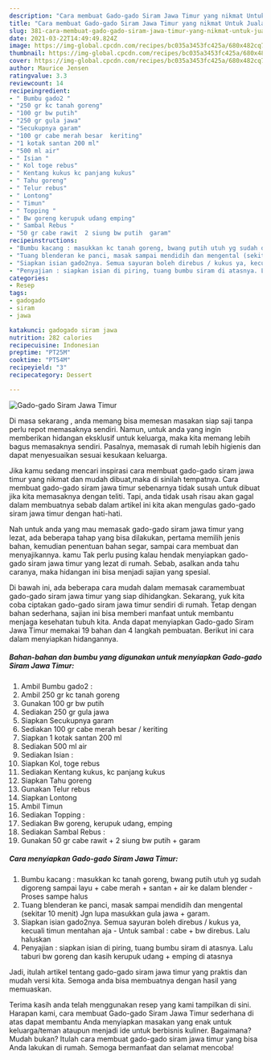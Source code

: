 ```yaml
---
description: "Cara membuat Gado-gado Siram Jawa Timur yang nikmat Untuk Jualan"
title: "Cara membuat Gado-gado Siram Jawa Timur yang nikmat Untuk Jualan"
slug: 381-cara-membuat-gado-gado-siram-jawa-timur-yang-nikmat-untuk-jualan
date: 2021-03-22T14:49:49.824Z
image: https://img-global.cpcdn.com/recipes/bc035a3453fc425a/680x482cq70/gado-gado-siram-jawa-timur-foto-resep-utama.jpg
thumbnail: https://img-global.cpcdn.com/recipes/bc035a3453fc425a/680x482cq70/gado-gado-siram-jawa-timur-foto-resep-utama.jpg
cover: https://img-global.cpcdn.com/recipes/bc035a3453fc425a/680x482cq70/gado-gado-siram-jawa-timur-foto-resep-utama.jpg
author: Maurice Jensen
ratingvalue: 3.3
reviewcount: 14
recipeingredient:
- " Bumbu gado2 "
- "250 gr kc tanah goreng"
- "100 gr bw putih"
- "250 gr gula jawa"
- "Secukupnya garam"
- "100 gr cabe merah besar  keriting"
- "1 kotak santan 200 ml"
- "500 ml air"
- " Isian "
- " Kol toge rebus"
- " Kentang kukus kc panjang kukus"
- " Tahu goreng"
- " Telur rebus"
- " Lontong"
- " Timun"
- " Topping "
- " Bw goreng kerupuk udang emping"
- " Sambal Rebus "
- "50 gr cabe rawit  2 siung bw putih  garam"
recipeinstructions:
- "Bumbu kacang : masukkan kc tanah goreng, bwang putih utuh yg sudah digoreng sampai layu + cabe merah + santan + air ke dalam blender Proses sampe halus"
- "Tuang blenderan ke panci, masak sampai mendidih dan mengental (sekitar 10 menit) Jgn lupa masukkan gula jawa + garam."
- "Siapkan isian gado2nya. Semua sayuran boleh direbus / kukus ya, kecuali timun mentahan aja  Untuk sambal : cabe + bw direbus. Lalu haluskan"
- "Penyajian : siapkan isian di piring, tuang bumbu siram di atasnya. Lalu taburi bw goreng dan kasih kerupuk udang + emping di atasnya"
categories:
- Resep
tags:
- gadogado
- siram
- jawa

katakunci: gadogado siram jawa 
nutrition: 282 calories
recipecuisine: Indonesian
preptime: "PT25M"
cooktime: "PT54M"
recipeyield: "3"
recipecategory: Dessert

---
```



![Gado-gado Siram Jawa Timur](https://img-global.cpcdn.com/recipes/bc035a3453fc425a/680x482cq70/gado-gado-siram-jawa-timur-foto-resep-utama.jpg)

Di masa  sekarang , anda memang bisa memesan masakan siap saji tanpa perlu repot memasaknya sendiri. Namun, untuk anda yang ingin memberikan hidangan eksklusif untuk keluarga, maka kita memang lebih bagus memasaknya sendiri. Pasalnya, memasak di rumah lebih higienis dan dapat menyesuaikan sesuai kesukaan keluarga.

Jika kamu sedang mencari inspirasi cara membuat gado-gado siram jawa timur yang nikmat dan mudah dibuat,maka di sinilah tempatnya. Cara membuat gado-gado siram jawa timur  sebenarnya tidak susah untuk dibuat jika kita memasaknya dengan teliti. Tapi, anda tidak usah risau akan gagal dalam membuatnya 
sebab dalam artikel ini kita akan mengulas gado-gado siram jawa timur dengan hati-hati.  



Nah untuk anda yang mau memasak gado-gado siram jawa timur yang lezat, ada beberapa tahap yang bisa dilakukan, pertama memilih jenis bahan, kemudian penentuan bahan segar, sampai cara membuat dan menyajikannya. kamu Tak perlu pusing kalau hendak menyiapkan gado-gado siram jawa timur yang lezat di rumah. Sebab, asalkan anda  tahu caranya, maka hidangan ini bisa menjadi sajian yang spesial.

Di bawah ini, ada beberapa cara mudah dalam memasak caramembuat gado-gado siram jawa timur yang siap dihidangkan. Sekarang, yuk kita coba ciptakan gado-gado siram jawa timur sendiri di rumah. Tetap dengan bahan sederhana, sajian ini bisa memberi manfaat untuk membantu menjaga kesehatan tubuh kita. Anda dapat menyiapkan Gado-gado Siram Jawa Timur memakai 19 bahan dan 4 langkah pembuatan. Berikut ini cara dalam menyiapkan hidangannya.

<!--inarticleads1-->

##### Bahan-bahan dan bumbu yang digunakan untuk menyiapkan Gado-gado Siram Jawa Timur:

1. Ambil  Bumbu gado2 :
1. Ambil 250 gr kc tanah goreng
1. Gunakan 100 gr bw putih
1. Sediakan 250 gr gula jawa
1. Siapkan Secukupnya garam
1. Sediakan 100 gr cabe merah besar / keriting
1. Siapkan 1 kotak santan 200 ml
1. Sediakan 500 ml air
1. Sediakan  Isian :
1. Siapkan  Kol, toge rebus
1. Sediakan  Kentang kukus, kc panjang kukus
1. Siapkan  Tahu goreng
1. Gunakan  Telur rebus
1. Siapkan  Lontong
1. Ambil  Timun
1. Sediakan  Topping :
1. Sediakan  Bw goreng, kerupuk udang, emping
1. Sediakan  Sambal Rebus :
1. Gunakan 50 gr cabe rawit + 2 siung bw putih + garam




<!--inarticleads2-->

##### Cara menyiapkan Gado-gado Siram Jawa Timur:

1. Bumbu kacang : masukkan kc tanah goreng, bwang putih utuh yg sudah digoreng sampai layu + cabe merah + santan + air ke dalam blender - Proses sampe halus
1. Tuang blenderan ke panci, masak sampai mendidih dan mengental (sekitar 10 menit) Jgn lupa masukkan gula jawa + garam.
1. Siapkan isian gado2nya. Semua sayuran boleh direbus / kukus ya, kecuali timun mentahan aja  - Untuk sambal : cabe + bw direbus. Lalu haluskan
1. Penyajian : siapkan isian di piring, tuang bumbu siram di atasnya. Lalu taburi bw goreng dan kasih kerupuk udang + emping di atasnya




Jadi, itulah artikel tentang  gado-gado siram jawa timur  yang praktis dan mudah versi kita. Semoga anda bisa membuatnya dengan hasil yang memuaskan. 

Terima kasih anda telah menggunakan resep yang kami tampilkan di sini. Harapan kami, cara membuat  Gado-gado Siram Jawa Timur sederhana di atas dapat membantu Anda menyiapkan masakan yang enak untuk keluarga/teman ataupun menjadi ide untuk berbisnis kuliner. Bagaimana? Mudah bukan? Itulah cara membuat gado-gado siram jawa timur yang bisa Anda lakukan di rumah. Semoga bermanfaat dan selamat mencoba!

